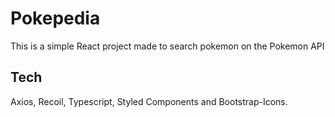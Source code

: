 # Pokepedia

This is a simple React project made to search pokemon on the Pokemon API

## Tech

Axios, Recoil, Typescript, Styled Components and Bootstrap-Icons.

